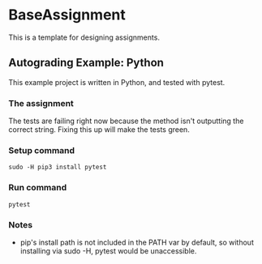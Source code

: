# BaseAssignment

This is a template for designing assignments.


## Autograding Example: Python

This example project is written in Python, and tested with pytest.

### The assignment

The tests are failing right now because the method isn't outputting the correct string. Fixing this up will make the tests green.

### Setup command

`sudo -H pip3 install pytest`

### Run command

`pytest`

### Notes

*    pip's install path is not included in the PATH var by default, so without installing via sudo -H, pytest would be unaccessible.
